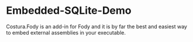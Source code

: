 # Embedded-SQLite-Demo
Costura.Fody is an add-in for Fody and it is by far the best and easiest way to embed external assemblies in your executable.
